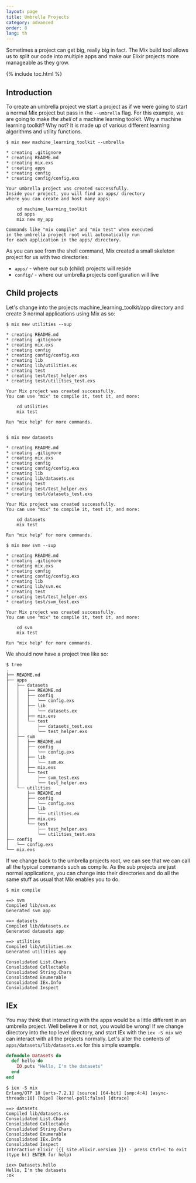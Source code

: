 ```yaml
---
layout: page
title: Umbrella Projects
category: advanced
order: 8
lang: th
---
```


Sometimes a project can get big, really big in fact. The Mix build tool allows us to split our code into multiple apps and make our Elixir projects more manageable as they grow.

{% include toc.html %}

## Introduction

To create an umbrella project we start a project as if we were going to start a normal Mix project but pass in the `--umbrella` flag. For this example, we are going to make *the shell* of a machine learning toolkit. Why a machine learning toolkit? Why not? It is made up of various different learning algorithms and utility functions.

```shell
$ mix new machine_learning_toolkit --umbrella

* creating .gitignore
* creating README.md
* creating mix.exs
* creating apps
* creating config
* creating config/config.exs

Your umbrella project was created successfully.
Inside your project, you will find an apps/ directory
where you can create and host many apps:

    cd machine_learning_toolkit
    cd apps
    mix new my_app

Commands like "mix compile" and "mix test" when executed
in the umbrella project root will automatically run
for each application in the apps/ directory.
```

As you can see from the shell command, Mix created a small skeleton project for us with two directories:

  - `apps/` - where our sub (child) projects will reside
  - `config/` - where our umbrella projects configuration will live


## Child projects

Let's change into the projects machine_learning_toolkit/app directory and create 3 normal applications using Mix as so:

```shell
$ mix new utilities --sup

* creating README.md
* creating .gitignore
* creating mix.exs
* creating config
* creating config/config.exs
* creating lib
* creating lib/utilities.ex
* creating test
* creating test/test_helper.exs
* creating test/utilities_test.exs

Your Mix project was created successfully.
You can use "mix" to compile it, test it, and more:

    cd utilities
    mix test

Run "mix help" for more commands.


$ mix new datasets

* creating README.md
* creating .gitignore
* creating mix.exs
* creating config
* creating config/config.exs
* creating lib
* creating lib/datasets.ex
* creating test
* creating test/test_helper.exs
* creating test/datasets_test.exs

Your Mix project was created successfully.
You can use "mix" to compile it, test it, and more:

    cd datasets
    mix test

Run "mix help" for more commands.

$ mix new svm --sup

* creating README.md
* creating .gitignore
* creating mix.exs
* creating config
* creating config/config.exs
* creating lib
* creating lib/svm.ex
* creating test
* creating test/test_helper.exs
* creating test/svm_test.exs

Your Mix project was created successfully.
You can use "mix" to compile it, test it, and more:

    cd svm
    mix test

Run "mix help" for more commands.
```

We should now have a project tree like so:

```shell
$ tree
.
├── README.md
├── apps
│   ├── datasets
│   │   ├── README.md
│   │   ├── config
│   │   │   └── config.exs
│   │   ├── lib
│   │   │   └── datasets.ex
│   │   ├── mix.exs
│   │   └── test
│   │       ├── datasets_test.exs
│   │       └── test_helper.exs
│   ├── svm
│   │   ├── README.md
│   │   ├── config
│   │   │   └── config.exs
│   │   ├── lib
│   │   │   └── svm.ex
│   │   ├── mix.exs
│   │   └── test
│   │       ├── svm_test.exs
│   │       └── test_helper.exs
│   └── utilities
│       ├── README.md
│       ├── config
│       │   └── config.exs
│       ├── lib
│       │   └── utilities.ex
│       ├── mix.exs
│       └── test
│           ├── test_helper.exs
│           └── utilities_test.exs
├── config
│   └── config.exs
└── mix.exs
```

If we change back to the umbrella projects root, we can see that we can call all the typical commands such as compile. As the sub projects are just normal applications, you can change into their directories and do all the same stuff as usual that Mix enables you to do.

```
$ mix compile

==> svm
Compiled lib/svm.ex
Generated svm app

==> datasets
Compiled lib/datasets.ex
Generated datasets app

==> utilities
Compiled lib/utilities.ex
Generated utilities app

Consolidated List.Chars
Consolidated Collectable
Consolidated String.Chars
Consolidated Enumerable
Consolidated IEx.Info
Consolidated Inspect
```

## IEx

You may think that interacting with the apps would be a little different in an umbrella project. Well believe it or not, you would be wrong! If we change directory into the top level directory, and start IEx with the `iex -S mix` we can interact with all the projects normally. Let's alter the contents of `apps/datasets/lib/datasets.ex` for this simple example.

```elixir
defmodule Datasets do
  def hello do
    IO.puts "Hello, I'm the datasets"
  end
end
```

```shell
$ iex -S mix
Erlang/OTP 18 [erts-7.2.1] [source] [64-bit] [smp:4:4] [async-threads:10] [hipe] [kernel-poll:false] [dtrace]

==> datasets
Compiled lib/datasets.ex
Consolidated List.Chars
Consolidated Collectable
Consolidated String.Chars
Consolidated Enumerable
Consolidated IEx.Info
Consolidated Inspect
Interactive Elixir ({{ site.elixir.version }}) - press Ctrl+C to exit (type h() ENTER for help)

iex> Datasets.hello
Hello, I'm the datasets
:ok
```
